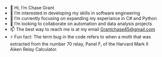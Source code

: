 - 👋 Hi, I’m Chase Grant  
- 👀 I’m interested in developing my skills in software engineering
- 🌱 I’m currently focusing on expanding my experiance in C# and Python
- 💞️ I’m looking to collaborate on automation and data analysis projects
- 📫 The best way to reach me is at my email Grantchase45@gmail.com
- ⚡ Fun fact: The term bug in the code refers to when a moth that was extracted from the number 70 relay, Panel F, of the Harvard Mark II Aiken Relay Calculator.


